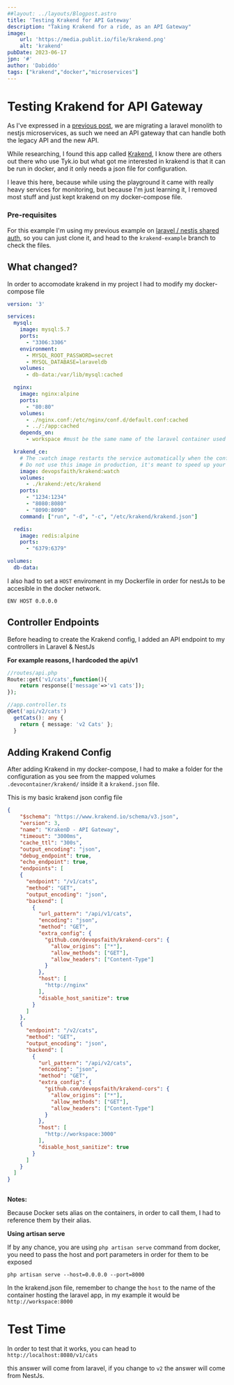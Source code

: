 ```yaml
---
##layout: ../layouts/Blogpost.astro
title: 'Testing Krakend for API Gateway'
description: "Taking Krakend for a ride, as an API Gateway"
image:
    url: 'https://media.publit.io/file/krakend.png' 
    alt: 'krakend'
pubDate: 2023-06-17
jpn: '#'
author: 'Dabiddo'
tags: ["krakend","docker","microservices"]
---
```

# Testing Krakend for API Gateway

As I've expressed in a [previous post](/blog/laravel-nest-share-auth), we are migrating a laravel monolith to nestjs microservices, as such we need an API gateway that can handle both the legacy API and the new API.

While researching, I found this app called [Krakend](https://www.krakend.io/), I know there are others out there who use Tyk.io but what got me interested in krakend is that it can be run in docker, and it only needs a json file for configuration.

I leave this here, because while using the playground it came with really heavy services for monitoring, but because I'm just learning it, I removed most stuff and just kept krakend on my docker-compose file.

### Pre-requisites

For this example I'm using my previous example on [laravel / nestjs shared auth](https://github.com/dabiddo/laravel-nestjs-auth/tree/krakend-example), so you can just clone it, and head to the `krakend-example` branch to check the files.

## What changed?

In order to accomodate krakend in my project I had to modify my docker-compose file

```yaml
version: '3'

services:
  mysql:
    image: mysql:5.7
    ports:
      - "3306:3306"
    environment:
      - MYSQL_ROOT_PASSWORD=secret
      - MYSQL_DATABASE=laraveldb
    volumes:
      - db-data:/var/lib/mysql:cached

  nginx:
    image: nginx:alpine
    ports:
      - "80:80"
    volumes:
      - ./nginx.conf:/etc/nginx/conf.d/default.conf:cached
      - ../:/app:cached
    depends_on:
      - workspace #must be the same name of the laravel container used above

  krakend_ce:
    # The :watch image restarts the service automatically when the configuration files change.
    # Do not use this image in production, it's meant to speed up your testing and development.
    image: devopsfaith/krakend:watch
    volumes:
      - ./krakend:/etc/krakend
    ports:
      - "1234:1234"
      - "8080:8080"
      - "8090:8090"
    command: ["run", "-d", "-c", "/etc/krakend/krakend.json"]

  redis:
    image: redis:alpine
    ports:
      - "6379:6379"

volumes:
  db-data:

```

I also had to set a `HOST` enviroment in my Dockerfile in order for nestJs to be accesible in the docker network.

`ENV HOST 0.0.0.0`

## Controller Endpoints

Before heading to create the Krakend config, I added an API endpoint to my controllers in Laravel & NestJs

**For example reasons, I hardcoded the api/v1**

```php
//routes/api.php
Route::get('v1/cats',function(){
    return response(['message'=>'v1 cats']);
});
```

```ts
//app.controller.ts
@Get('api/v2/cats')
  getCats(): any {
    return { message: 'v2 Cats' };
  }
```

## Adding Krakend Config

After adding Krakend in my docker-compose, I had to make a folder for the configuration as you see from the mapped volumes `.devocontainer/krakend/` inside it a `krakend.json` file.

This is my basic krakend json config file

```json
{
    "$schema": "https://www.krakend.io/schema/v3.json",
    "version": 3,
    "name": "KrakenD - API Gateway",
    "timeout": "3000ms",
    "cache_ttl": "300s",
    "output_encoding": "json",
    "debug_endpoint": true,
    "echo_endpoint": true,
    "endpoints": [
    {
      "endpoint": "/v1/cats",
      "method": "GET",
      "output_encoding": "json",
      "backend": [
        {
          "url_pattern": "/api/v1/cats",
          "encoding": "json",
          "method": "GET",
          "extra_config": {
            "github.com/devopsfaith/krakend-cors": {
              "allow_origins": ["*"],
              "allow_methods": ["GET"],
              "allow_headers": ["Content-Type"]
            }
          },
          "host": [
            "http://nginx"
          ],
          "disable_host_sanitize": true
        }
      ]
    },
    {
      "endpoint": "/v2/cats",
      "method": "GET",
      "output_encoding": "json",
      "backend": [
        {
          "url_pattern": "/api/v2/cats",
          "encoding": "json",
          "method": "GET",
          "extra_config": {
            "github.com/devopsfaith/krakend-cors": {
              "allow_origins": ["*"],
              "allow_methods": ["GET"],
              "allow_headers": ["Content-Type"]
            }
          },
          "host": [
            "http://workspace:3000"
          ],
          "disable_host_sanitize": true
        }
      ]
    }
  ]
}
  
```

**Notes:**

Because Docker sets alias on the containers, in order to call them, I had to reference them by their alias.

**Using artisan serve**

If by any chance, you are using `php artisan serve` command from docker, you need to pass the host and port parameters in order for them to be exposed

`php artisan serve --host=0.0.0.0 --port=8000`

In the krakend.json file, remember to change the `host` to the name of the container hosting the laravel app, in my example it would be `http://workspace:8000`

# Test Time

In order to test that it works, you can head to `http://localhost:8080/v1/cats`

this answer will come from laravel, if you change to `v2` the answer will come from NestJs.